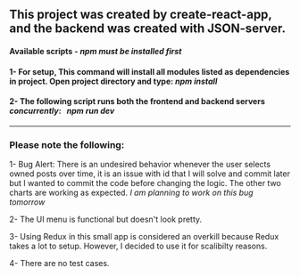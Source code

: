 ## This project was created by create-react-app, and the backend was created with JSON-server.

#### Available scripts - *npm must be installed first*

#### 1- For setup, This command will install all modules listed as dependencies in project. Open project directory and type: *npm install*
#### 2- The following script runs both the frontend and backend servers *concurrently*:  &nbsp; *npm run dev* 

---

### Please note the following:

1- Bug Alert:  There is an undesired behavior whenever the user selects owned posts over time, it is an issue with id that I will solve and commit later but I wanted to commit the code before changing the logic. The other two charts are working as expected. *I am planning to work on this bug tomorrow*

2- The UI menu is functional but doesn't look pretty.

3- Using Redux in this small app is considered an overkill because Redux takes a lot to setup. However, I decided to use it for scalibilty reasons. 

4- There are no test cases.
